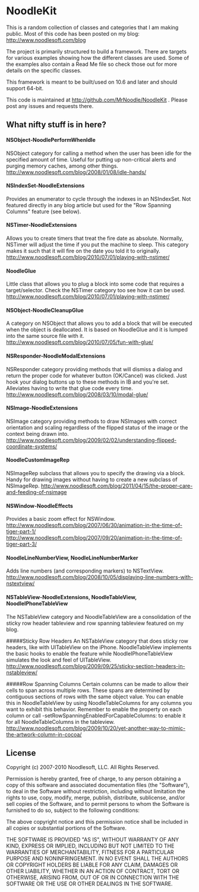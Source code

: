 NoodleKit
=========

This is a random collection of classes and categories that I am making public. Most of this code has been posted on my blog: <http://www.noodlesoft.com/blog>

The project is primarily structured to build a framework. There are targets for various examples showing how the different classes are used. Some of the examples also contain a Read Me file so check those out for more details on the specific classes.

This framework is meant to be built/used on 10.6 and later and should support 64-bit.

This code is maintained at <http://github.com/MrNoodle/NoodleKit> . Please post any issues and requests there.

What nifty stuff is in here?
----------------------------

#### NSObject-NoodlePerformWhenIdle  
NSObject category for calling a method when the user has been idle for the specified amount of time. Useful for putting up non-critical alerts and purging memory caches, among other things.  
<http://www.noodlesoft.com/blog/2008/01/08/idle-hands/>

#### NSIndexSet-NoodleExtensions
Provides an enumerator to cycle through the indexes in an NSIndexSet. Not featured directly in any blog article but used for the "Row Spanning Columns" feature (see below).

#### NSTimer-NoodleExtensions
Allows you to create timers that treat the fire date as absolute. Normally, NSTimer will adjust the time if you put the machine to sleep. This category makes it such that it will fire on the date you told it to originally. 
<http://www.noodlesoft.com/blog/2010/07/01/playing-with-nstimer/>

#### NoodleGlue
Little class that allows you to plug a block into some code that requires a target/selector. Check the NSTimer category too see how it can be used.
<http://www.noodlesoft.com/blog/2010/07/01/playing-with-nstimer/>

#### NSObject-NoodleCleanupGlue
A category on NSObject that allows you to add a block that will be executed when the object is deallocated. It is based on NoodleGlue and it is lumped into the same source file with it.
<http://www.noodlesoft.com/blog/2010/07/05/fun-with-glue/>

#### NSResponder-NoodleModalExtensions  
NSResponder category providing methods that will dismiss a dialog and return the proper code for whatever button (OK/Cancel) was clicked. Just hook your dialog buttons up to these methods in IB and you're set. Alleviates having to write that glue code every time.  
<http://www.noodlesoft.com/blog/2008/03/10/modal-glue/>

#### NSImage-NoodleExtensions  
NSImage category providing methods to draw NSImages with correct orientation and scaling regardless of the flipped status of the image or the context being drawn into.  
<http://www.noodlesoft.com/blog/2009/02/02/understanding-flipped-coordinate-systems/>

#### NoodleCustomImageRep
NSImageRep subclass that allows you to specify the drawing via a block. Handy for drawing images without having to create a new subclass of NSImageRep.
<http://www.noodlesoft.com/blog/2011/04/15/the-proper-care-and-feeding-of-nsimage>

#### NSWindow-NoodleEffects  
Provides a basic zoom effect for NSWindow.  
<http://www.noodlesoft.com/blog/2007/06/30/animation-in-the-time-of-tiger-part-1/>  
<http://www.noodlesoft.com/blog/2007/09/20/animation-in-the-time-of-tiger-part-3/>

#### NoodleLineNumberView, NoodleLineNumberMarker  
Adds line numbers (and corresponding markers) to NSTextView.  
<http://www.noodlesoft.com/blog/2008/10/05/displaying-line-numbers-with-nstextview/>

#### NSTableView-NoodleExtensions, NoodleTableView, NoodleIPhoneTableView
The NSTableView category and NoodleTableView are a consolidation of the sticky row header tableview
and row spanning tableview featured on my blog.

#####Sticky Row Headers
An NSTableView category that does sticky row headers, like with UITableView on the iPhone. NoodleTableView implements the basic hooks to enable the feature while NoodleIPhoneTableView simulates the look and feel of UITableView.
<http://www.noodlesoft.com/blog/2009/09/25/sticky-section-headers-in-nstableview/>

#####Row Spanning Columns
Certain columns can be made to allow their cells to span across multiple rows. These spans are determined by contiguous sections of rows with the same object value. You can enable this in NoodleTableView by using NoodleTableColumns for any columns you want to exhibit this behavior. Remember to enable the property on each column or call -setRowSpanningEnabledForCapableColumns: to enable it for all NoodleTableColumns in the tableview.
<http://www.noodlesoft.com/blog/2009/10/20/yet-another-way-to-mimic-the-artwork-column-in-cocoa/>


License
-------

Copyright (c) 2007-2010 Noodlesoft, LLC. All Rights Reserved.

Permission is hereby granted, free of charge, to any person
obtaining a copy of this software and associated documentation
files (the "Software"), to deal in the Software without
restriction, including without limitation the rights to use,
copy, modify, merge, publish, distribute, sublicense, and/or sell
copies of the Software, and to permit persons to whom the
Software is furnished to do so, subject to the following
conditions:

The above copyright notice and this permission notice shall be
included in all copies or substantial portions of the Software.

THE SOFTWARE IS PROVIDED "AS IS", WITHOUT WARRANTY OF ANY KIND,
EXPRESS OR IMPLIED, INCLUDING BUT NOT LIMITED TO THE WARRANTIES
OF MERCHANTABILITY, FITNESS FOR A PARTICULAR PURPOSE AND
NONINFRINGEMENT. IN NO EVENT SHALL THE AUTHORS OR COPYRIGHT
HOLDERS BE LIABLE FOR ANY CLAIM, DAMAGES OR OTHER LIABILITY,
WHETHER IN AN ACTION OF CONTRACT, TORT OR OTHERWISE, ARISING
FROM, OUT OF OR IN CONNECTION WITH THE SOFTWARE OR THE USE OR
OTHER DEALINGS IN THE SOFTWARE.
